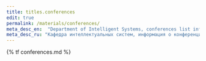 ```yaml
---
title: titles.conferences
edit: true
permalink: /materials/conferences/
meta_desc_en:  "Department of Intelligent Systems, conferences list info"
meta_desc_ru: "Кафедра интеллектуальных систем, информация о конференциях по специальности"
---
```


{% tf conferences.md %}
